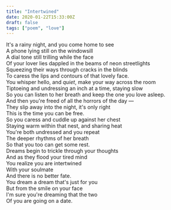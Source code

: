 ```yaml
---
title: "Intertwined"
date: 2020-01-22T15:33:00Z
draft: false
tags: ["poem", "love"]
---
```


It's a rainy night, and you come home to see  
A phone lying still on the windowsill  
A dial tone still trilling while the face  
Of your lover lies dappled in the beams of neon streetlights  
Squeezing their ways through cracks in the blinds  
To caress the lips and contours of that lovely face.  
You whisper hello, and _quiet_, make your way across the room  
Tiptoeing and undressing an inch at a time, staying slow  
So you can listen to her breath and keep the one you love asleep.  
And then you're freed of all the horrors of the day —  
They slip away into the night, it's only right  
This is the time you can be free.  
So you caress and cuddle up against her chest  
Staying warm within that nest, and sharing heat  
You're both undressed and you repeat  
The deeper rhythms of her breath  
So that you too can get some rest.  
Dreams begin to trickle through your thoughts  
And as they flood your tired mind  
You realize you are intertwined  
With your soulmate  
And there is no better fate.  
You dream a dream that's just for you  
But from the smile on your face  
I'm sure you're dreaming that the two  
Of you are going on a date.
